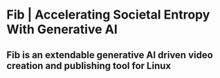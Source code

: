 # Fib | Accelerating Societal Entropy With Generative AI
## Fib is an extendable generative AI driven video creation and publishing tool for Linux 
